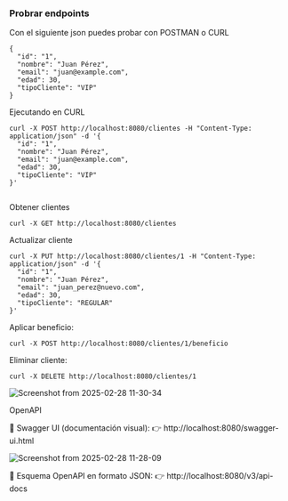 ### Probrar endpoints

Con el siguiente json puedes probar con POSTMAN o CURL
```=json
{
  "id": "1",
  "nombre": "Juan Pérez",
  "email": "juan@example.com",
  "edad": 30,
  "tipoCliente": "VIP"
}

```

Ejecutando en CURL
```=json
curl -X POST http://localhost:8080/clientes -H "Content-Type: application/json" -d '{
  "id": "1",
  "nombre": "Juan Pérez",
  "email": "juan@example.com",
  "edad": 30,
  "tipoCliente": "VIP"
}'


```
Obtener clientes

```=json
curl -X GET http://localhost:8080/clientes
```
Actualizar cliente

```=json
curl -X PUT http://localhost:8080/clientes/1 -H "Content-Type: application/json" -d '{
  "id": "1",
  "nombre": "Juan Pérez",
  "email": "juan_perez@nuevo.com",
  "edad": 30,
  "tipoCliente": "REGULAR"
}'
```

Aplicar beneficio:

```=json
curl -X POST http://localhost:8080/clientes/1/beneficio
```


Eliminar cliente: 
```=json
curl -X DELETE http://localhost:8080/clientes/1
```
![Screenshot from 2025-02-28 11-30-34](https://github.com/user-attachments/assets/670461e4-dba1-46d4-9408-d7d4e7bf56c3)

OpenAPI

🔹 Swagger UI (documentación visual):
👉 http://localhost:8080/swagger-ui.html

![Screenshot from 2025-02-28 11-28-09](https://github.com/user-attachments/assets/47875dc9-3c08-4dd1-921d-afbecaa3ae58)

🔹 Esquema OpenAPI en formato JSON:
👉 http://localhost:8080/v3/api-docs

